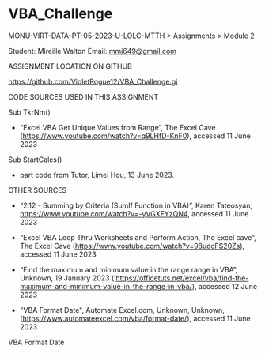 # VBA_Challenge

MONU-VIRT-DATA-PT-05-2023-U-LOLC-MTTH > Assignments > Module 2

Student:  Mireille Walton 
Email: mmj649@gmail.com


ASSIGNMENT LOCATION ON GITHUB

https://github.com/VioletRogue12/VBA_Challenge.gi



CODE SOURCES USED IN THIS ASSIGNMENT

Sub TkrNm()
- “Excel VBA Get Unique Values from Range”, The Excel Cave (https://www.youtube.com/watch?v=q9LHfD-KnF0), accessed 11 June 2023

Sub StartCalcs()
- part code from Tutor, Limei Hou, 13 June 2023. 


OTHER SOURCES

- “2.12 - Summing by Criteria (SumIf Function in VBA)”, Karen Tateosyan, https://www.youtube.com/watch?v=-yVGXFYzQN4, accessed 11 June 2023

- “Excel VBA Loop Thru Worksheets and Perform Action, The Excel cave”, The Excel Cave (https://www.youtube.com/watch?v=98udcFS20Zs), accessed 11 June 2023

-   “Find the maximum and minimum value in the range range in VBA”, Unknown, 19 January 2023 (’https://officetuts.net/excel/vba/find-the-maximum-and-minimum-value-in-the-range-in-vba/), accessed 12 June 2023
- "VBA Format Date", Automate Excel.com, Unknown, Unknown, (https://www.automateexcel.com/vba/format-date/), accessed 11 June 2023

VBA Format Date
